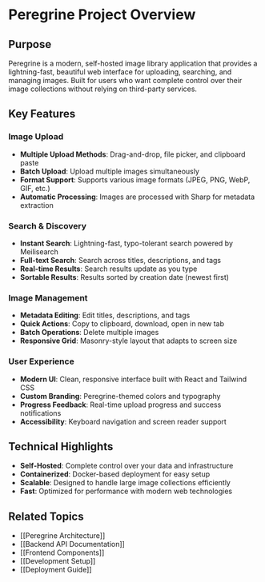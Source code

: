 # Peregrine Project Overview

## Purpose
Peregrine is a modern, self-hosted image library application that provides a lightning-fast, beautiful web interface for uploading, searching, and managing images. Built for users who want complete control over their image collections without relying on third-party services.

## Key Features

### Image Upload
- **Multiple Upload Methods**: Drag-and-drop, file picker, and clipboard paste
- **Batch Upload**: Upload multiple images simultaneously
- **Format Support**: Supports various image formats (JPEG, PNG, WebP, GIF, etc.)
- **Automatic Processing**: Images are processed with Sharp for metadata extraction

### Search & Discovery
- **Instant Search**: Lightning-fast, typo-tolerant search powered by Meilisearch
- **Full-text Search**: Search across titles, descriptions, and tags
- **Real-time Results**: Search results update as you type
- **Sortable Results**: Results sorted by creation date (newest first)

### Image Management
- **Metadata Editing**: Edit titles, descriptions, and tags
- **Quick Actions**: Copy to clipboard, download, open in new tab
- **Batch Operations**: Delete multiple images
- **Responsive Grid**: Masonry-style layout that adapts to screen size

### User Experience
- **Modern UI**: Clean, responsive interface built with React and Tailwind CSS
- **Custom Branding**: Peregrine-themed colors and typography
- **Progress Feedback**: Real-time upload progress and success notifications
- **Accessibility**: Keyboard navigation and screen reader support

## Technical Highlights
- **Self-Hosted**: Complete control over your data and infrastructure
- **Containerized**: Docker-based deployment for easy setup
- **Scalable**: Designed to handle large image collections efficiently
- **Fast**: Optimized for performance with modern web technologies

## Related Topics
- [[Peregrine Architecture]]
- [[Backend API Documentation]]
- [[Frontend Components]]
- [[Development Setup]]
- [[Deployment Guide]]
